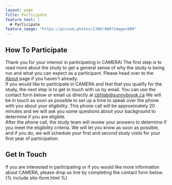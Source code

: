 ```yaml
---
layout: page
Title: Participate
feature_text: |
  # Participate
feature_image: "https://picsum.photos/1300/400?image=989"
---
```

## How To Participate
Thank you for your interest in participating in CAMERA! The first step is to read more about the study to get a general
sense of why the study is being run and what you can expect as a participant. Please head over to the [About](/about.md)
page if you haven't already.
<br/>
If you would like to participate in CAMERA and feel that you qualify for the study, the next step is to get in touch
with us by email. You can use the contact form below or email us directly at <a href="mailto:cbhlab@sunnybrook.ca">cbhlab@sunnybrook.ca</a>
We will be in touch as soon as possible to set up a time to speak over the phone with you about your eligibility. This
phone call will be approximately 20 minutes and we will ask you some questions about your background to determine if you
are eligible. 
<br/>
After the phone call, the study team will review your answers to determine if you meet the eligibility criteria. We will
let you know as soon as possible, and if you do, we will schedule your first and second study visits for your first year
of participation. 

## Get In Touch
If you are interested in participating or if you would like more information about CAMERA, please drop us line by completing
the contact form below.
</br>
{% include site-form.html %}